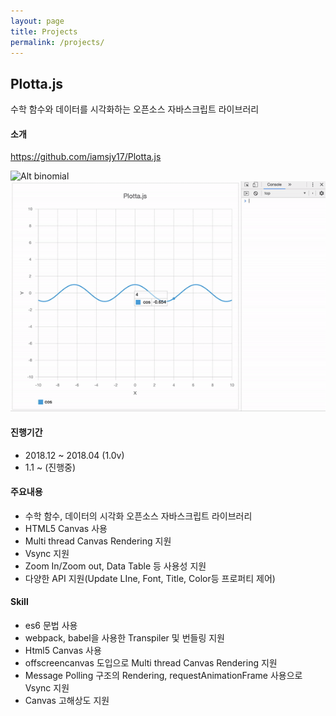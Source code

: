 ```yaml
---
layout: page
title: Projects
permalink: /projects/
---
```


## Plotta.js

수학 함수와 데이터를 시각화하는 오픈소스 자바스크립트 라이브러리

#### 소개

https://github.com/iamsjy17/Plotta.js

![Alt binomial](/assets/img/project/plotta_demo1.gif)
![Alt binomial](/assets/img/project/plotta_demo2.gif)

#### 진행기간

- 2018.12 ~ 2018.04 (1.0v)
- 1.1 ~ (진행중)

#### 주요내용

- 수학 함수, 데이터의 시각화 오픈소스 자바스크립트 라이브러리
- HTML5 Canvas 사용
- Multi thread Canvas Rendering 지원
- Vsync 지원
- Zoom In/Zoom out, Data Table 등 사용성 지원
- 다양한 API 지원(Update LIne, Font, Title, Color등 프로퍼티 제어)

#### Skill

- es6 문법 사용
- webpack, babel을 사용한 Transpiler 및 번들링 지원
- Html5 Canvas 사용
- offscreencanvas 도입으로 Multi thread Canvas Rendering 지원
- Message Polling 구조의 Rendering, requestAnimationFrame 사용으로 Vsync 지원
- Canvas 고해상도 지원
